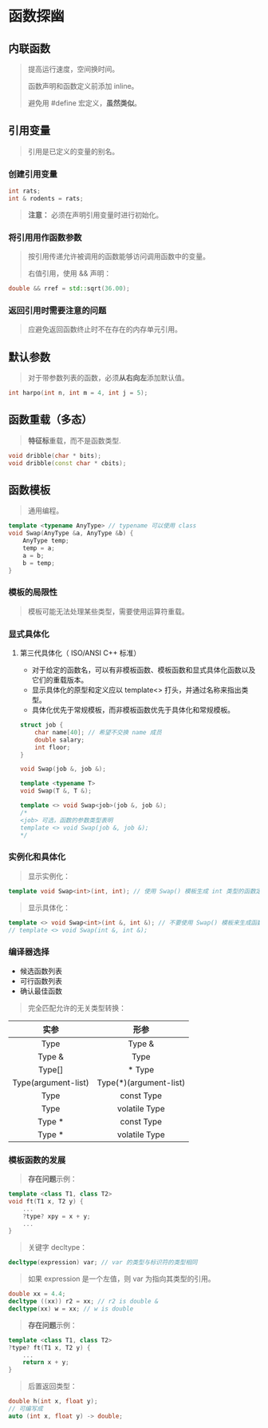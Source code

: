 # 函数探幽

## 内联函数

> 提高运行速度，空间换时间。
>
> 函数声明和函数定义前添加 inline。
>
> 避免用 #define 宏定义，**虽然类似**。

## 引用变量

> 引用是已定义的变量的别名。

### 创建引用变量

```cpp
int rats;
int & rodents = rats;
```

> **注意：** 必须在声明引用变量时进行初始化。

### 将引用用作函数参数

> 按引用传递允许被调用的函数能够访问调用函数中的变量。
>
> 右值引用，使用 && 声明：

```cpp
double && rref = std::sqrt(36.00);
```

### 返回引用时需要注意的问题

> 应避免返回函数终止时不在存在的内存单元引用。

## 默认参数

> 对于带参数列表的函数，必须**从右向左**添加默认值。

```cpp
int harpo(int n, int m = 4, int j = 5);
```

## 函数重载（多态）

> **特征标**重载，而不是函数类型.

```cpp
void dribble(char * bits);
void dribble(const char * cbits);
```

## 函数模板

> 通用编程。

```cpp
template <typename AnyType> // typename 可以使用 class
void Swap(AnyType &a, AnyType &b) {
    AnyType temp;
    temp = a;
    a = b;
    b = temp;
}
```

### 模板的局限性

> 模板可能无法处理某些类型，需要使用运算符重载。

### 显式具体化

1. 第三代具体化（ ISO/ANSI C++ 标准）

    - 对于给定的函数名，可以有非模板函数、模板函数和显式具体化函数以及它们的重载版本。
    - 显示具体化的原型和定义应以 template<> 打头，并通过名称来指出类型。
    - 具体化优先于常规模板，而非模板函数优先于具体化和常规模板。

    ```cpp
    struct job {
        char name[40]; // 希望不交换 name 成员
        double salary;
        int floor;
    }

    void Swap(job &, job &);

    template <typename T>
    void Swap(T &, T &);

    template <> void Swap<job>(job &, job &);
    /*
    <job> 可选，函数的参数类型表明
    template <> void Swap(job &, job &);
    */
    ```

### 实例化和具体化

> 显示实例化：

```cpp
template void Swap<int>(int, int); // 使用 Swap() 模板生成 int 类型的函数定义
```

> 显示具体化：

```cpp
template <> void Swap<int>(int &, int &); // 不要使用 Swap() 模板来生成函数定义，而应使用专门为 int 类型显式地定义的函数定义
// template <> void Swap(int &, int &);
```

### 编译器选择

- 候选函数列表
- 可行函数列表
- 确认最佳函数

> 完全匹配允许的无关类型转换：

| 实参 | 形参 |
| :-: | :-: |
| Type | Type & |
| Type & | Type |
| Type[] | * Type |
| Type(argument-list) | Type(*)(argument-list) |
| Type | const Type |
| Type | volatile Type |
| Type * | const Type |
| Type * | volatile Type |

### 模板函数的发展

> **存在问题**示例：

```cpp
template <class T1, class T2>
void ft(T1 x, T2 y) {
    ...
    ?type? xpy = x + y;
    ...
}
```

> 关键字 decltype：

```cpp
decltype(expression) var; // var 的类型与标识符的类型相同
```

> 如果 expression 是一个左值，则 var 为指向其类型的引用。

```cpp
double xx = 4.4;
decltype ((xx)) r2 = xx; // r2 is double &
decltype(xx) w = xx; // w is double
```

> **存在问题**示例：

```cpp
template <class T1, class T2>
?type? ft(T1 x, T2 y) {
    ...
    return x + y;
}
```

> 后置返回类型：

```cpp
double h(int x, float y);
// 可编写成
auto (int x, float y) -> double;
```
